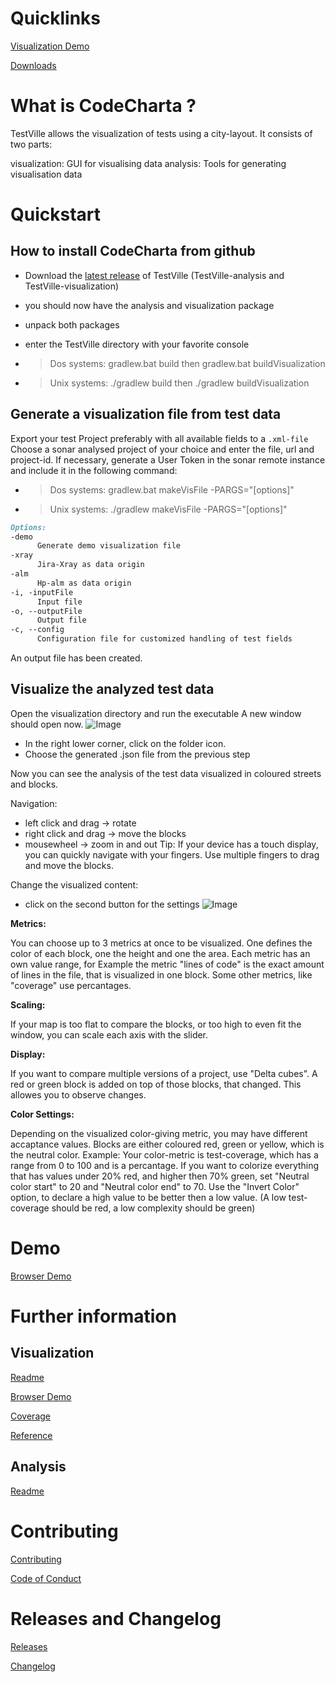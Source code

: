 # Quicklinks

[Visualization Demo](visualization/app/index.html?file=codecharta.cc.json&neutralColorRange.from=20&neutralColorRange.to=40&neutralColorRange.flipped=false&areaMetric=unary&heightMetric=mcc&colorMetric=mcc&deltas=false&amountOfTopLabels=1&scaling.x=1&scaling.y=1&scaling.z=1&camera.x=3354.0273251533754&camera.y=1651.2940622342821&camera.z=3840.682801465516&margin=100&operation=NOTHING&deltaColorFlipped=false&showDependencies=false)

[Downloads](https://github.com/MaibornWolff/TestVille/releases)

# What is CodeCharta ?

TestVille allows the visualization of tests using a city-layout. It consists of two parts:

visualization: GUI for visualising data
analysis:      Tools for generating visualisation data

# Quickstart


## How to install CodeCharta from github

- Download the [latest release](https://github.com/MaibornWolff/TestVille/releases/latest) of TestVille (TestVille-analysis and TestVille-visualization)
- you should now have the analysis and visualization package 
- unpack both packages
- enter the TestVille directory with your favorite console

- > Dos  systems: gradlew.bat build then gradlew.bat buildVisualization
- > Unix systems: ./gradlew   build then ./gradlew   buildVisualization

## Generate a visualization file from test data

Export your test Project preferably with all available fields to a `.xml-file` 
Choose a sonar analysed project of your choice and enter the file, url and project-id. If necessary, generate a User Token in the sonar remote instance and include it in the following command:
  - > Dos  systems: gradlew.bat makeVisFile -PARGS="[options]"
  - > Unix systems: ./gradlew   makeVisFile -PARGS="[options]"
```markdown
Options:
-demo
      Generate demo visualization file
-xray
      Jira-Xray as data origin
-alm
      Hp-alm as data origin
-i, -inputFile
      Input file
-o, --outputFile
      Output file
-c, --config
      Configuration file for customized handling of test fields
```
 
An output file has been created.

## Visualize the analyzed test data

Open the visualization directory and run the executable
A new window should open now. 
![Image](images/screenshot_visu.PNG)

- In the right lower corner, click on the folder icon. 
- Choose the generated .json file from the previous step

Now you can see the analysis of the test data visualized in coloured streets and blocks. 

Navigation:
- left click and drag -> rotate 
- right click and drag -> move the blocks
- mousewheel -> zoom in and out
Tip: If your device has a touch display, you can quickly navigate with your fingers. Use multiple fingers to drag and move the blocks. 

Change the visualized content:
- click on the second button for the settings
![Image](images/screenshot_visu2.PNG)

**Metrics:**

You can choose up to 3 metrics at once to be visualized. One defines the color of each block, one the height and one the area.
Each metric has an own value range, for Example the metric "lines of code" is the exact amount of lines in the file, that is visualized in one block. Some other metrics, like "coverage" use percantages. 

**Scaling:**

If your map is too flat to compare the blocks, or too high to even fit the window, you can scale each axis with the slider.

**Display:**

If you want to compare multiple versions of a project, use "Delta cubes". A red or green block is added on top of those blocks, that changed. This allowes you to observe changes.

**Color Settings:**

Depending on the visualized color-giving metric, you may have different accaptance values. Blocks are either coloured red, green or yellow, which is the neutral color. 
Example: Your color-metric is test-coverage, which has a range from 0 to 100 and is a percantage. 
If you want to colorize everything that has values under 20% red, and higher then 70% green, set "Neutral color start" to 20 and "Neutral color end" to 70. 
Use the "Invert Color" option, to declare a high value to be better then a low value. (A low test-coverage should be red, a low complexity should be green)

# Demo

[Browser Demo](visualization/dist/app/)

# Further information

## Visualization

[Readme](https://github.com/MaibornWolff/TestVille/tree/master/visualization)

[Browser Demo](visualization/dist/app/index.html?file=codecharta.cc.json)

[Coverage](visualization/dist/coverage/lcov-report)

[Reference](visualization/docs/)

## Analysis

[Readme](https://github.com/MaibornWolff/TestVille/tree/master/analysis)

# Contributing

[Contributing](https://github.com/MaibornWolff/codecharta/blob/master/CONTRIBUTE.md)

[Code of Conduct](https://github.com/MaibornWolff/codecharta/blob/master/CODE_OF_CONDUCT.md)

# Releases and Changelog

[Releases](https://github.com/MaibornWolff/TestCharta/releases)

[Changelog](https://github.com/MaibornWolff/codecharta/blob/master/CHANGELOG.md)
